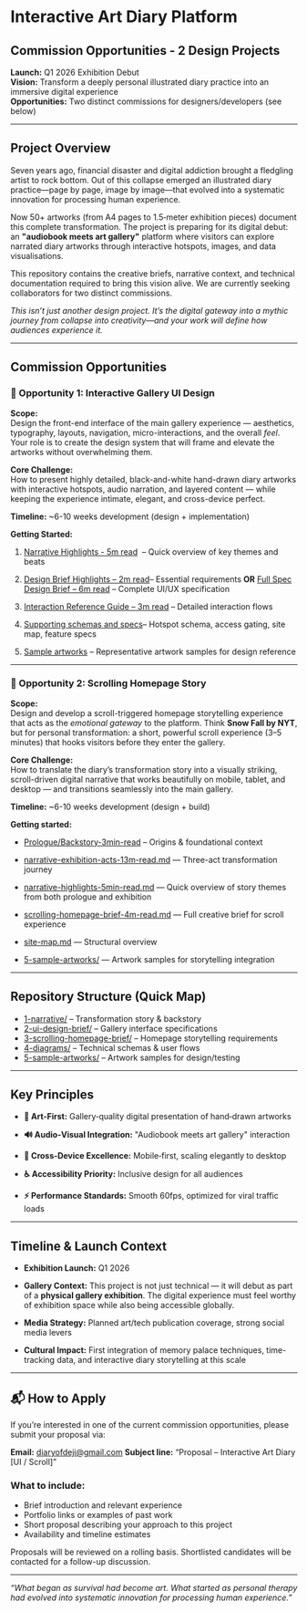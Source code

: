 # Interactive Art Diary Platform

## Commission Opportunities - 2 Design Projects

**Launch:** Q1 2026 Exhibition Debut  
**Vision:** Transform a deeply personal illustrated diary practice into an immersive digital experience  
**Opportunities:** Two distinct commissions for designers/developers (see below)

---

## Project Overview

Seven years ago, financial disaster and digital addiction brought a fledgling artist to rock bottom. Out of this collapse emerged an illustrated diary practice—page by page, image by image—that evolved into a systematic innovation for processing human experience.

Now 50+ artworks (from A4 pages to 1.5‑meter exhibition pieces) document this complete transformation. The project is preparing for its digital debut: an **"audiobook meets art gallery"** platform where visitors can explore narrated diary artworks through interactive hotspots, images, and data visualisations.

This repository contains the creative briefs, narrative context, and technical documentation required to bring this vision alive. We are currently seeking collaborators for two distinct commissions.

_This isn’t just another design project. It’s the digital gateway into a mythic journey from collapse into creativity—and your work will define how audiences experience it._

---

## Commission Opportunities

### 🎨 Opportunity 1: Interactive Gallery UI Design

**Scope:**  
Design the front-end interface of the main gallery experience — aesthetics, typography, layouts, navigation, micro-interactions, and the overall _feel_. Your role is to create the design system that will frame and elevate the artworks without overwhelming them.

**Core Challenge:**  
How to present highly detailed, black-and-white hand-drawn diary artworks with interactive hotspots, audio narration, and layered content — while keeping the experience intimate, elegant, and cross-device perfect.

**Timeline:** ~6-10 weeks development (design + implementation)

**Getting Started:**

1. [Narrative Highlights - 5m read](1-narrative/narrative-highlights-5min-read.md)  – Quick overview of key themes and beats
    
2. [Design Brief Highlights – 2m read](2-ui-design-brief/ui-design-brief-highlights-2m-read.md)– Essential requirements **OR** [Full Spec Design Brief – 6m read](2-ui-design-brief/ui-design-brief-full-6m-read.md) – Complete UI/UX specification
    
3. [Interaction Reference Guide – 3m read](x-interaction-reference-guide-3m-read.md) – Detailed interaction flows
    
4. [Supporting schemas and specs](4-diagrams/)– Hotspot schema, access gating, site map, feature specs
    
5. [Sample artworks](5-sample-pieces/) – Representative artwork samples for design reference


---

### 📜 Opportunity 2: Scrolling Homepage Story 

**Scope:**  
Design and develop a scroll-triggered homepage storytelling experience that acts as the _emotional gateway_ to the platform. Think **Snow Fall by NYT**, but for personal transformation: a short, powerful scroll experience (3–5 minutes) that hooks visitors before they enter the gallery.

**Core Challenge:**  
How to translate the diary’s transformation story into a visually striking, scroll-driven digital narrative that works beautifully on mobile, tablet, and desktop — and transitions seamlessly into the main gallery.

**Timeline:** ~6-10 weeks development (design + build)  

**Getting started:**

- [Prologue/Backstory-3min-read](1-narrative/a-prologue-backstory-3min-read) – Origins & foundational context

- [narrative-exhibition-acts-13m-read.md](1-narrative/narrative-exhibition-acts-13m-read.md) — Three-act transformation journey  

- [narrative-highlights-5min-read.md](1-narrative/narrative-highlights-5min-read.md) — Quick overview of story themes from both prologue and exhibition  

- [scrolling-homepage-brief-4m-read.md](3-scrolling-homepage-brief/scrolling-homepage-brief-4m-read.md) — Full creative brief for scroll experience  

- [site-map.md](4-diagrams/site-map.md) — Structural overview  

- [5-sample-artworks/](5-sample-artworks/) — Artwork samples for storytelling integration  

---

## Repository Structure (Quick Map)

- [1-narrative/](1-narrative/) – Transformation story & backstory  
- [2-ui-design-brief/](2-ui-design-brief/) – Gallery interface specifications  
- [3-scrolling-homepage-brief/](3-scrolling-homepage-brief/) – Homepage storytelling requirements  
- [4-diagrams/](4-diagrams/) – Technical schemas & user flows  
- [5-sample-artworks/](5-sample-artworks/) – Artwork samples for design/testing  

---

## Key Principles

- **🎯 Art‑First:** Gallery‑quality digital presentation of hand‑drawn artworks
    
- **🔊 Audio‑Visual Integration:** "Audiobook meets art gallery" interaction
    
- **📱 Cross‑Device Excellence:** Mobile‑first, scaling elegantly to desktop
    
- **♿ Accessibility Priority:** Inclusive design for all audiences
    
- **⚡ Performance Standards:** Smooth 60fps, optimized for viral traffic loads
    

---

## Timeline & Launch Context

- **Exhibition Launch:** Q1 2026
    
- **Gallery Context:** This project is not just technical — it will debut as part of a **physical gallery exhibition**.  The digital experience must feel worthy of exhibition space while also being accessible globally. 
    
- **Media Strategy:** Planned art/tech publication coverage, strong social media levers
    
- **Cultural Impact:** First integration of memory palace techniques, time-tracking data, and interactive diary storytelling at this scale

---

## 📬 How to Apply

If you’re interested in one of the current commission opportunities, please submit your proposal via:

**Email:** [diaryofdeji@gmail.com](mailto:diaryofdeji@gmail.com)
**Subject line:** “Proposal – Interactive Art Diary [UI / Scroll]”

### What to include:
- Brief introduction and relevant experience
- Portfolio links or examples of past work
- Short proposal describing your approach to this project
- Availability and timeline estimates

Proposals will be reviewed on a rolling basis. Shortlisted candidates will be contacted for a follow-up discussion.

---



_“What began as survival had become art. What started as personal therapy had evolved into systematic innovation for processing human experience.”_